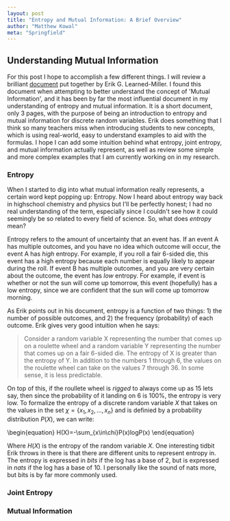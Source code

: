 ```yaml
---
layout: post
title: "Entropy and Mutual Information: A Brief Overview"
author: "Matthew Kowal"
meta: "Springfield"
--- 
```


## Understanding Mutual Information

For this post I hope to accomplish a few different things. I will review a brilliant [document](https://people.cs.umass.edu/~elm/Teaching/370_F09/mutInf.pdf) put together by Erik G. Learned-Miller. I found this document when attempting to better understand the concept of 'Mutual Information', and it has been by far the most influential document in my understanding of entropy and mutual information. It is a short document, only 3 pages, with the purpose of being an introduction to entropy and mutual information for discrete random variables. Erik does something that I think so many teachers miss when introducing students to new concepts, which is using real-world, easy to understand examples to aid with the formulas. I hope I can add some intuition behind what entropy, joint entropy, and mutual information actually represent, as well as review some simple and more complex examples that I am currently working on in my research. 

### Entropy

When I started to dig into what mutual information really represents, a certain word kept popping up: Entropy. Now I heard about entropy way back in highschool chemistry and physics but I'll be perfectly honest; I had no real understanding of the term, especially since I couldn't see how it could seemingly be so related to every field of science. So, what does *entropy* mean?

Entropy refers to the amount of uncertainty that an event has. If an event A has multiple outcomes, and you have no idea which outcome will occur, the event A has *high* entropy. For example, if you roll a fair 6-sided die, this event has a high entropy because each number is equally likely to appear during the roll. If event B has multiple outcomes, and you are very certain about the outcome, the event has *low* entropy. For example, if event is whether or not the sun will come up tomorrow, this event (hopefully) has a low entropy, since we are confident that the sun will come up tomorrow morning. 

As Erik points out in his document, entropy is a function of two things: 1) the number of possible outcomes, and 2) the frequency (probability) of each outcome. Erik gives very good intuition when he says: 

>  Consider a random variable X representing the number that comes up on a roulette wheel and a random variable Y representing the number that comes up on a fair 6-sided die. The entropy of X is greater than the entropy of Y. In addition to the numbers 1 through 6, the values on the roulette wheel can take on the values 7 through 36. In some sense, it is less predictable.

On top of this, if the roullete wheel is *rigged* to always come up as 15 lets say, then since the probability of it landing on 6 is 100%, the entropy is very low. To formalize the entropy of a discrete random variable $X$ that takes on the values in the set $\chi = \{x_1, x_2, ..., x_n\}$ and is definied by a probability distribution $P(X)$, we can write:

\begin{equation}
H(X)=-\sum_{x\in\chi}P(x)logP(x)
\end{equation}

Where $H(X)$ is the entropy of the random variable $X$. One interesting tidbit Erik throws in there is that there are different units to represent entropy in. The entropy is expressed in *bits* if the log has a base of 2, but is expressed in *nats* if the log has a base of 10. I personally like the sound of nats more, but bits is by far more commonly used. 


### Joint Entropy


### Mutual Information

